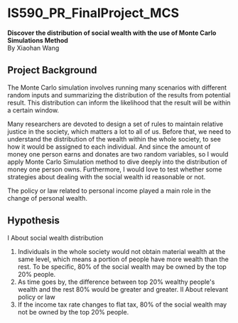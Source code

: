 # IS590_PR_FinalProject_MCS
**Discover the distribution of social wealth with the use of Monte Carlo Simulations Method**   
By Xiaohan Wang

## Project Background
The Monte Carlo simulation involves running many scenarios with different random inputs and summarizing the distribution of the results from potential result. This distribution can inform the likelihood that the result will be within a certain window. 

Many researchers are devoted to design a set of rules to maintain relative justice in the society, which matters a lot to all of us. Before that, we need to understand the distribution of the wealth within the whole society, to see how it would be assigned to each individual. And since the amount of money one person earns and donates are two random variables, so I would apply Monte Carlo Simulation method to dive deeply into the distribution of money one person owns. Furthermore, I would love to test whether some strategies about dealing with the social wealth id reasonable or not. 

The policy or law related to personal income played a main role in the change of personal wealth. 

## Hypothesis
I About social wealth distribution 
1. Individuals in the whole society would not obtain material wealth at the same level, which means a portion of people have more wealth than the rest. To be specific, 80% of the social wealth may be owned by the top 20% people.
2. As time goes by, the difference between top 20% wealthy people's wealth and the rest 80% would be greater and greater.
II About relevant policy or law
3. If the income tax rate changes to flat tax, 80% of the social wealth may not be owned by the top 20% people.

